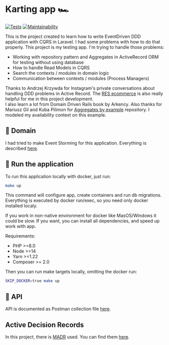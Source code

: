 # Karting app :racing_car:
[![Tests](https://github.com/mtk3d/karting-laravel-ddd-cqrs/actions/workflows/tests.yml/badge.svg)](https://github.com/mtk3d/karting-laravel-ddd-cqrs/actions/workflows/tests.yml)
[![Maintainability](https://api.codeclimate.com/v1/badges/8dd235e0927737ae434b/maintainability)](https://codeclimate.com/github/mtk3d/karting-laravel-ddd-cqrs/maintainability)

This is the project created to learn how to write EventDriven DDD application with CQRS in Laravel. I had some problems with how to do that properly. This project is my testing app.
I'm trying to handle those problems:
- Working with repository pattern and Aggregates in ActiveRecord ORM for testing without using database
- How to handle Read Models in CQRS
- Search the contexts / modules in domain logic
- Communication between contexts / modules (Process Managers)

Thanks to Andrzej Krzywda for Instagram's private conversations about handling DDD problems in Active Record.
The [RES ecommerce](https://github.com/RailsEventStore/ecommerce) is also really helpful for me in this project development.  
I also learn a lot from Domain Driven Rails book by Arkency.
Also thanks for Mariusz Gil and Kuba Pilimon for [Aggregates by example](https://github.com/mariuszgil/aggregates-by-example) repository.
I modeled my availability context on this example.

## :blue_book: Domain
I had tried to make Event Storming for this application. Everything is described [here](doc/event-storming.md).

## :rocket: Run the application
To run this application locally with docker, just run:
```bash
make up
```
This command will configure app, create containers and run db migrations.
Everything is executed by docker run/exec, so you need only docker installed localy.

If you work in non-native environment for docker like MasOS/Windows it could be slow.
If you want, you can install all dependencies, and speed up work with app.

Requirements:
- PHP >=8.0
- Node >=14
- Yarn >=1.22
- Composer >= 2.0

Then you can run make targets locally, omitting the docker run:
```bash
SKIP_DOCKER=true make up
```

## :speech_balloon: API
API is documented as Postman collection file [here](doc/Karting.postman_collection.json).

## Active Decision Records
In this project, there is [MADR](https://adr.github.io/madr/) used. You can find them [here](doc/index.md).
